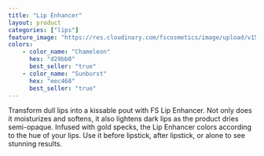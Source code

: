 ```yaml
---
title: "Lip Enhancer"
layout: product
categories: ["lips"]
feature_image: "https://res.cloudinary.com/fscosmetics/image/upload/v1581416511/lip-enhancer.jpg"
colors:
    - color_name: "Chameleon" 
      hex: "d29bb0"
      best_seller: "true"
    - color_name: "Sunburst" 
      hex: "eec468"
      best_seller: "true"    
---
```

Transform dull lips into a kissable pout with FS Lip Enhancer. Not only does it moisturizes and softens, it also lightens dark lips as the product dries semi-opaque. Infused with gold specks, the Lip Enhancer colors according to the hue of your lips. Use it before lipstick, after lipstick, or alone to see stunning results.
